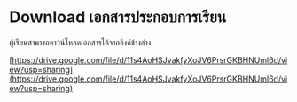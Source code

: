 # Download เอกสารประกอบการเรียน

ผู้เรียนสามารถดาวน์โหลดเอกสารได้จากลิงค์ข้างล่าง

[https://drive.google.com/file/d/11s4AoHSJvakfyXoJV6PrsrGKBHNUml6d/view?usp=sharing](https://drive.google.com/file/d/11s4AoHSJvakfyXoJV6PrsrGKBHNUml6d/view?usp=sharing)